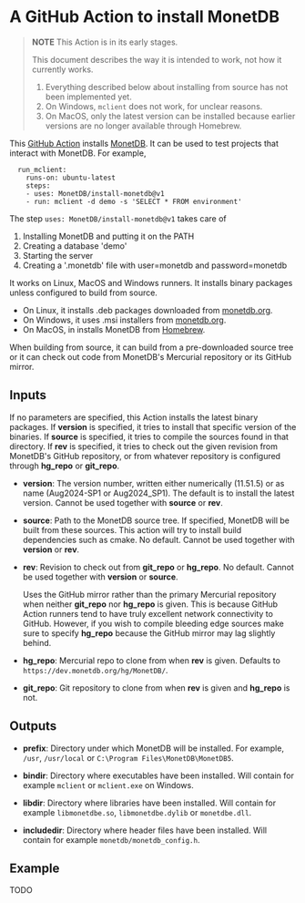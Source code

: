 A GitHub Action to install MonetDB
==================================

> **NOTE** This Action is in its early stages.
>
> This document describes the way it is intended to work, not how it currently
> works.
>
> 1. Everything described below about installing from source has not been
>    implemented yet.
> 2. On Windows, `mclient` does not work, for unclear reasons.
> 3. On MacOS, only the latest version can be installed because earlier versions
>    are no longer available through Homebrew.


This [GitHub Action] installs [MonetDB].
It can be used to test projects that interact with MonetDB.
For example,

```
  run_mclient:
    runs-on: ubuntu-latest
    steps:
    - uses: MonetDB/install-monetdb@v1
    - run: mclient -d demo -s 'SELECT * FROM environment'
```

The step `uses: MonetDB/install-monetdb@v1` takes care of
1. Installing MonetDB and putting it on the PATH
2. Creating a database 'demo'
3. Starting the server
4. Creating a '.monetdb' file with user=monetdb and password=monetdb

It works on Linux, MacOS and Windows runners. It installs binary packages unless
configured to build from source.
* On Linux, it installs .deb packages downloaded from [monetdb.org][MonetDB].
* On Windows, it uses .msi installers from [monetdb.org][MonetDB].
* On MacOS, in installs MonetDB from [Homebrew].

When building from source, it can build from a pre-downloaded source tree or it
can check out code from MonetDB's Mercurial repository or its GitHub mirror.


Inputs
------

If no parameters are specified, this Action installs the latest binary packages.
If **version** is specified, it tries to install that specific version of the
binaries. If **source** is specified, it tries to compile the sources found in
that directory. If **rev** is specified, it tries to check out the given
revision from MonetDB's GitHub repository, or from whatever repository is
configured through **hg_repo** or **git_repo**.

* **version**: The version number, written either numerically (11.51.5) or as
  name (Aug2024-SP1 or Aug2024_SP1). The default is to install the latest
  version. Cannot be used together with **source** or **rev**.

* **source**: Path to the MonetDB source tree. If specified, MonetDB will be
  built from these sources. This action will try to install build dependencies
  such as cmake. No default.  Cannot be used together with **version** or **rev**.

* **rev**: Revision to check out from **git_repo** or **hg_repo**. No default.
  Cannot be used together with **version** or **source**.

  Uses the GitHub mirror rather than the primary Mercurial repository when
  neither **git_repo** nor **hg_repo** is given. This is because GitHub Action
  runners tend to have truly excellent network connectivity to GitHub. However,
  if you wish to compile bleeding edge sources make sure to specify **hg_repo**
  because the GitHub mirror may lag slightly behind.

* **hg_repo**: Mercurial repo to clone from when **rev** is given.
  Defaults to `https://dev.monetdb.org/hg/MonetDB/`.

* **git_repo**: Git repository to clone from when **rev** is given
  and **hg_repo** is not.


Outputs
-------

* **prefix**: Directory under which MonetDB will be installed.
  For example, `/usr`, `/usr/local` or `C:\Program Files\MonetDB\MonetDB5`.

* **bindir**: Directory where executables have been installed. Will contain for
  example `mclient` or `mclient.exe` on Windows.

* **libdir**: Directory where libraries have been installed. Will contain for
  example `libmonetdbe.so`, `libmonetdbe.dylib` or `monetdbe.dll`.

* **includedir**: Directory where header files have been installed. Will contain
  for example `monetdb/monetdb_config.h`.


Example
-------

TODO



[MonetDB]: https://monetdb.org/
[GitHub Action]: https://github.com/features/actions
[Homebrew]: https://brew.sh/